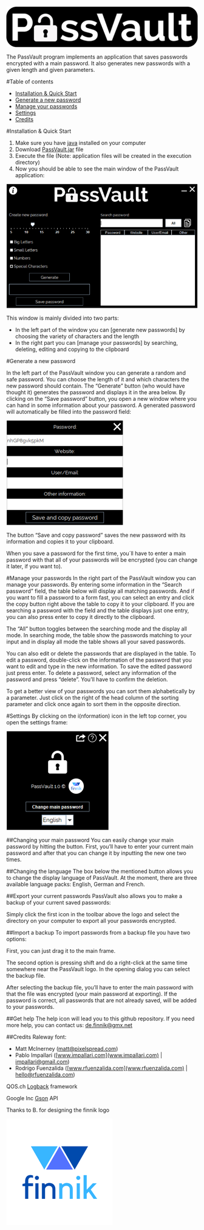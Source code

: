 ![PassVault](logo.png)

The PassVault program implements an application that saves passwords encrypted with a main password. 
It also generates new passwords with a given length and given parameters.

#Table of contents

- [Installation & Quick Start](#installation-&-quick-start)
- [Generate a new password](#generate-a-new-password)
- [Manage your passwords](#manage-your-passwords)
- [Settings](#settings)
- [Credits](#credits)

#Installation & Quick Start
1. Make sure you have [java](https://www.java.com/download/) installed on your computer
2. Download [PassVault.jar](https://t1p.de/passvault) file
3. Execute the file (Note: application files will be created in the execution directory)
4. Now you should be able to see the main window of the PassVault application:

![Main frame](screenshots/main_frame.png)

This window is mainly divided into two parts:
- In the left part of the window you can [generate new passwords] by choosing the variety of characters and the length
- In the right part you can [manage your passwords] by searching, deleting, editing and copying to the clipboard

#Generate a new password

In the left part of the PassVault window you can generate a random and safe password. 
You can choose the length of it and which characters the new password should contain. 
The “Generate” button (who would have thought it) generates the password and displays it in the area below. 
By clicking on the “Save password” button, you open a new window where you can hand in some information about your password. 
A generated password will automatically be filled into the password field:

![Save password dialog](screenshots/save_pass.png)

The button “Save and copy password” saves the new password with its information and copies it to your clipboard. 

When you save a password for the first time, you´ll have to enter a main password with that all of your passwords will be encrypted (you can change it later, if you want to).

#Manage your passwords
In the right part of the PassVault window you can manage your passwords. 
By entering some information in the “Search password” field, the table below will display all matching passwords. 
And if you want to fill a password to a form fast, you can select an entry and click the copy button right above the table to copy it to your clipboard. 
If you are searching a password with the field and the table displays just one entry, you can also press enter to copy it directly to the clipboard.

The “All” button toggles between the searching mode and the display all mode. 
In searching mode, the table show the passwords matching to your input and in display all mode the table shows all your saved passwords.

You can also edit or delete the passwords that are displayed in the table. 
To edit a password, double-click on the information of the password that you want to edit and type in the new information. 
To save the edited password just press enter. To delete a password, select any information of the password and press “delete”.
You’ll have to confirm the deletion.

To get a better view of your passwords you can sort them alphabetically by a parameter. 
Just click on the right of the head column of the sorting parameter and click once again to sort them in the opposite direction.

#Settings
By clicking on the i(nformation) icon in the left top corner, you open the settings frame:

![Settings dialog](screenshots/settings.png)

##Changing your main password
You can easily change your main password by hitting the button. 
First, you’ll have to enter your current main password and after that you can change it by inputting the new one two times.

##Changing the language
The box below the mentioned button allows you to change the display language of PassVault. 
At the moment, there are three available language packs: English, German and French.

##Export your current passwords
PassVault also allows you to make a backup of your current saved passwords: 

Simply click the first icon in the toolbar above the logo and select the directory on your computer to export all your passwords encrypted.

##Import a backup
To import passwords from a backup file you have two options: 

First, you can just drag it to the main frame. 

The second option is pressing shift and do a right-click at the same time somewhere near the PassVault logo. 
In the opening dialog you can select the backup file.

After selecting the backup file, you’ll have to enter the main password with that the file was encrypted (your main password at exporting). 
If the password is correct, all passwords that are not already saved, will be added to your passwords.

##Get help
The help icon will lead you to this github repository. 
If you need more help, you can contact us: [de.finnik@gmx.net](mailto:de.finnik@gmx.net)

##Credits
Raleway font:
- Matt McInerney ([matt@pixelspread.com](mailto:matt@pixelspread.com))
- Pablo Impallari ([www.impallari.com](www.impallari.com) | [impallari@gmail.com](mailto:impallari@gmail.com))
- Rodrigo Fuenzalida ([www.rfuenzalida.com](www.rfuenzalida.com) | [hello@rfuenzalida.com](mailto:hello@rfuenzalida.com))

QOS.ch [Logback](http://logback.qos.ch) framework

Google Inc [Gson](https://github.com/google/gson) API

Thanks to B. for designing the finnik logo

![finnik](finnik.png)



